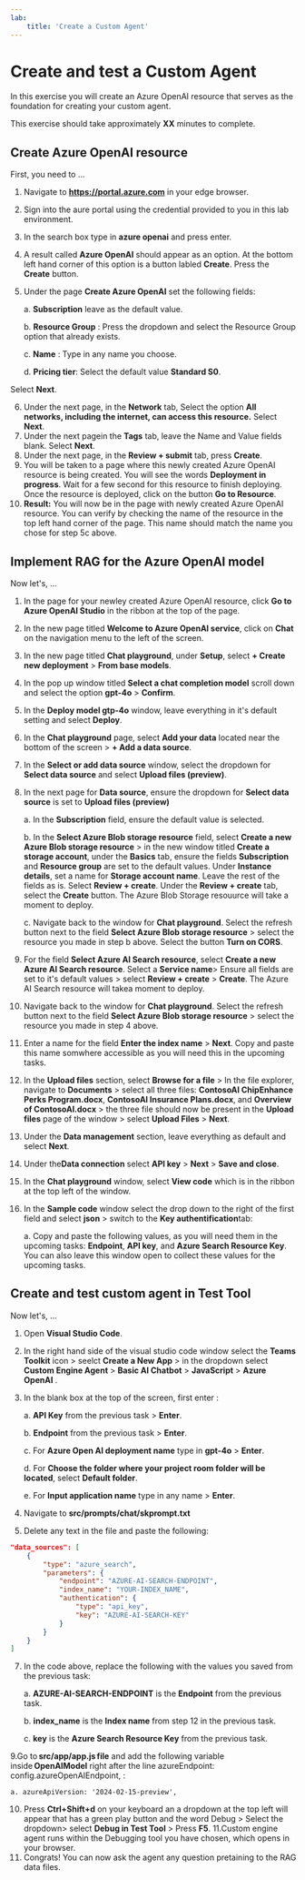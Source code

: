 ```yaml
---
lab:
    title: 'Create a Custom Agent'
---
```

<!--
Edit the metadata above to manage the list of exercises in the home page of the GitHub site that gets generated.
You can delete the module and edit index.md in the root of the repo to customize the display so that only the exercises are listed
To enable GitHub page publishing, edit the Page settings for the repo and publish from the main branch
-->

# Create and test a Custom Agent

In this exercise you will create an Azure OpenAI resource that serves as the foundation for creating your custom agent.

This exercise should take approximately **XX** minutes to complete. <!-- update with estimated duration -->

##  Create Azure OpenAI resource 

First, you need to ...

1. Navigate to **https://portal.azure.com** in your edge browser.
1. Sign into the aure portal using the credential provided to you in this lab environment.
1. In the search box type in **azure openai** and press enter.
1. A result called **Azure OpenAI** should appear as an option. At the bottom left hand corner of this option is a button labled **Create**. Press the **Create** button.
1. Under the page **Create Azure OpenAI** set the following fields:
   
   a. **Subscription** leave as the default value.
   
   b. **Resource Group** : Press the dropdown and select the Resource Group option that already exists.
   
   c. **Name** : Type in any name you choose.
   
   d. **Pricing tier**: Select the default value **Standard S0**.
   
Select **Next**.

6. Under the next page, in the **Network** tab, Select the option **All networks, including the internet, can access this resource.**
Select **Next**.
7. Under the next pagein the **Tags** tab, leave the Name and Value fields blank.
Select **Next**.
8. Under the next page, in the **Review + submit** tab, press **Create**.
9. You will be taken to a page where this newly created Azure OpenAI resource is being created. You will see the words **Deployment in progress**. Wait for a few second for this resource to finish deploying. Once the resource is deployed, click on the button **Go to Resource**.
10. **Result:** You will now be in the page with newly created Azure OpenAI resource. You can verify by checking the name of the resource in the top left hand corner of the page. This name should match the name you chose for step 5c above.


## Implement RAG for the Azure OpenAI model

Now let's, ...

1. In the page for your newley created Azure OpenAI resource, click **Go to Azure OpenAI Studio** in the ribbon at the top of the page.
2. In the new page titled **Welcome to Azure OpenAI service**, click on **Chat** on the navigation menu to the left of the screen.
3. In the new page titled **Chat playground**, under **Setup**, select **+ Create new deployment** > **From base models**.
4. In the pop up window titled **Select a chat completion model** scroll down and select the option **gpt-4o** > **Confirm**.
5. In the **Deploy model gtp-4o** window, leave everything in it's default setting and select **Deploy**.
6. In the **Chat playground** page, select **Add your data** located near the bottom of the screen > **+ Add a data source**.
7. In the **Select or add data source** window, select  the dropdown for **Select data source** and select **Upload files (preview)**.
8. In the next page for **Data source**, ensure the dropdown for **Select data source** is set to **Upload files (preview)**
   
   a. In the **Subscription** field, ensure the default value is selected.
   
    b. In the **Select Azure Blob storage resource** field, select **Create a new Azure Blob storage resource** > in the new window titled **Create a storage account**, under the **Basics** tab, ensure the fields **Subscription** and **Resource group** are set to the default values. Under **Instance details**, set a name for **Storage account name**. Leave the rest of the fields as is. Select **Review + create**. Under the **Review + create** tab, select the **Create** button. The Azure Blob Storage resouurce will take a moment to deploy.
   
   c. Navigate back to the window for **Chat playground**. Select the refresh button next to the field **Select Azure Blob storage resource** > select the resource you made in step b above. Select the button **Turn on CORS**.
   
10. For the field **Select Azure AI Search resource**, select  **Create a new Azure AI Search resource**. Select a **Service name**> Ensure all fields are set to it's default values > select **Review + create** > **Create**. The Azure AI Search resource will takea moment to deploy.
11. Navigate back to the window for **Chat playground**. Select the refresh button next to the field **Select Azure Blob storage resource** > select the resource you made in step 4 above.
12. Enter a name for the field **Enter the index name** > **Next**. Copy and paste this name somwhere accessible as you will need this in the upcoming tasks.
13. In the **Upload files** section, select **Browse for a file** > In the file explorer, navigate to **Documents** > select all three files: **ContosoAI ChipEnhance Perks Program.docx**, **ContosoAI Insurance Plans.docx**, and **Overview of ContosoAI.docx** > the three file should now be present in the **Upload files** page of the window > select **Upload Files** > **Next**.
14. Under the **Data management** section, leave everything as default and select **Next**.
15. Under the**Data connection** select **API key** > **Next** > **Save and close**.
16. In the **Chat playground** window, select **View code** which is in the ribbon at the top left of the window.
17. In the **Sample code** window select the drop down to the right of the first field and select **json** > switch to the **Key authentification**tab:
    
    a. Copy and paste the following values, as you will need them in the upcoming tasks: **Endpoint**, **API key**, and **Azure Search Resource Key**. You can also leave this window open to collect these values for the upcoming tasks.

 ## Create and test custom agent in Test Tool

Now let's, ...

1. Open **Visual Studio Code**.
2. In the right hand side of the visual studio code window select the **Teams Toolkit** icon > seelct **Create a New App** > in the dropdown select **Custom Engine Agent** > **Basic AI Chatbot** > **JavaScript** > **Azure OpenAI** .
3. In the blank box at the top of the screen, first enter :

   a. **API Key** from the previous task > **Enter**.

   b. **Endpoint** from the previous task > **Enter**.

   c. For **Azure Open AI deployment name** type in **gpt-4o** > **Enter**.

   d. For **Choose the folder where your project room folder will be located**, select **Default folder**.

   e. For **Input application name** type in any name > **Enter**.
5. Navigate to **src/prompts/chat/skprompt.txt**
6. Delete any text in the file and paste the following:

```json
"data_sources": [ 
    { 
        "type": "azure_search", 
        "parameters": { 
            "endpoint": "AZURE-AI-SEARCH-ENDPOINT", 
            "index_name": "YOUR-INDEX_NAME", 
            "authentication": { 
                "type": "api_key", 
                "key": "AZURE-AI-SEARCH-KEY" 
            } 
        } 
    } 
]
```

7. In the code above, replace the following with the values you saved from the previous task:

   a. **AZURE-AI-SEARCH-ENDPOINT** is the **Endpoint** from the previous task.

   b. **index_name**  is the **Index name** from step 12 in the previous task.

   c. **key** is the **Azure Search Resource Key** from the previous task.

9.Go to **src/app/app.js file** and add the following variable inside **OpenAIModel** right after the line azureEndpoint: config.azureOpenAIEndpoint, : 

    a. azureApiVersion: '2024-02-15-preview', 
    
10. Press **Ctrl+Shift+d** on your keyboard an a dropdown at the top left  will appear that has a green play button and the word Debug > Select the dropdown> select **Debug in Test Tool** > Press **F5**.
11.Custom engine agent runs within the Debugging tool you have chosen, which opens in your browser. 
12. Congrats! You can now ask the agent any question pretaining to the RAG data files. 
